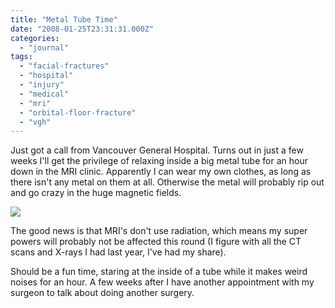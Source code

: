 ```yaml
---
title: "Metal Tube Time"
date: "2008-01-25T23:31:31.000Z"
categories: 
  - "journal"
tags: 
  - "facial-fractures"
  - "hospital"
  - "injury"
  - "medical"
  - "mri"
  - "orbital-floor-fracture"
  - "vgh"
---
```


Just got a call from Vancouver General Hospital. Turns out in just a few weeks I'll get the privilege of relaxing inside a big metal tube for an hour down in the MRI clinic. Apparently I can wear my own clothes, as long as there isn't any metal on them at all. Otherwise the metal will probably rip out and go crazy in the huge magnetic fields.

![](images/mri-scanner2.gif)

The good news is that MRI's don't use radiation, which means my super powers will probably not be affected this round (I figure with all the CT scans and X-rays I had last year, I've had my share).

Should be a fun time, staring at the inside of a tube while it makes weird noises for an hour. A few weeks after I have another appointment with my surgeon to talk about doing another surgery.
